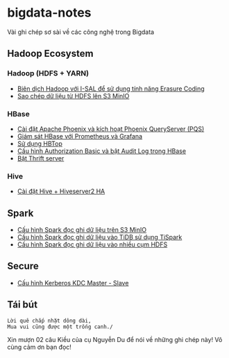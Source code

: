 # bigdata-notes
Vài ghi chép sơ sài về các công nghệ trong Bigdata

## Hadoop Ecosystem

### Hadoop (HDFS + YARN)

- [Biên dịch Hadoop với I-SAL để sử dụng tính năng Erasure Coding](/docs/hadoop/hadoop-with-isal.md)
- [Sao chép dữ liệu từ HDFS lên S3 MinIO](/docs/hadoop/distcp-to-s3-minio.md)

### HBase

- [Cài đặt Apache Phoenix và kích hoạt Phoenix QueryServer (PQS)](docs/hbase/install-phoenix-pqs.md)
- [Giám sát HBase với Prometheus và Grafana](docs/hbase/hbase-prometheus.md)
- [Sử dụng HBTop](docs/hbase/hbtop-introduction.md)
- [Cấu hình Authorization Basic và bật Audit Log trong HBase](docs/hbase/authorization-basic-hbase.md)
- [Bật Thrift server](docs/hbase/hbase-enable-thrift.md)

### Hive

- [Cài đặt Hive + Hiveserver2 HA](docs/hive/install-hive-HA-with-ZooKeeper.md)

## Spark

- [Cấu hình Spark đọc ghi dữ liệu trên S3 MinIO](docs/spark/spark-with-s3-minio.md)
- [Cấu hình Spark đọc ghi dữ liệu vào TiDB sử dụng TiSpark](docs/spark/spark-with-tidb.md)
- [Cấu hình Spark đọc ghi dữ liệu vào nhiều cụm HDFS](docs/spark/spark-read-multiple-hdfs-cluster.md)

## Secure

- [Cấu hình Kerberos KDC Master - Slave](https://github.com/hoangdh/kerberos-guide)


## Tái bút

```
Lời quê chắp nhặt dông dài,
Mua vui cũng được một trống canh./
```

Xin mượn 02 câu Kiều của cụ Nguyễn Du để nói về những ghi chép này! Vô cùng cảm ơn bạn đọc!
